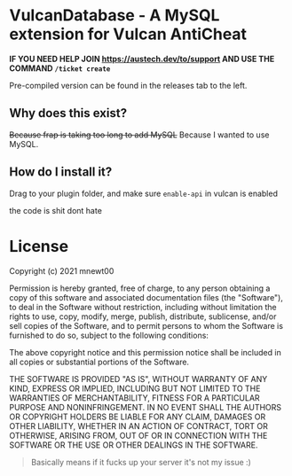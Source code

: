 # VulcanDatabase - A MySQL extension for Vulcan AntiCheat

**IF YOU NEED HELP JOIN https://austech.dev/to/support AND USE THE COMMAND `/ticket create`**

Pre-compiled version can be found in the releases tab to the left.

## Why does this exist?
~~Because frap is taking too long to add MySQL~~ Because I wanted to use MySQL.

## How do I install it?
Drag to your plugin folder, and make sure `enable-api` in vulcan is enabled

the code is shit dont hate

# License

Copyright (c) 2021 mnewt00

Permission is hereby granted, free of charge, to any person obtaining a copy
of this software and associated documentation files (the "Software"), to deal
in the Software without restriction, including without limitation the rights
to use, copy, modify, merge, publish, distribute, sublicense, and/or sell
copies of the Software, and to permit persons to whom the Software is
furnished to do so, subject to the following conditions:

The above copyright notice and this permission notice shall be included in all
copies or substantial portions of the Software.

THE SOFTWARE IS PROVIDED "AS IS", WITHOUT WARRANTY OF ANY KIND, EXPRESS OR
IMPLIED, INCLUDING BUT NOT LIMITED TO THE WARRANTIES OF MERCHANTABILITY,
FITNESS FOR A PARTICULAR PURPOSE AND NONINFRINGEMENT. IN NO EVENT SHALL THE
AUTHORS OR COPYRIGHT HOLDERS BE LIABLE FOR ANY CLAIM, DAMAGES OR OTHER
LIABILITY, WHETHER IN AN ACTION OF CONTRACT, TORT OR OTHERWISE, ARISING FROM,
OUT OF OR IN CONNECTION WITH THE SOFTWARE OR THE USE OR OTHER DEALINGS IN THE
SOFTWARE.

> Basically means if it fucks up your server it's not my issue :)
